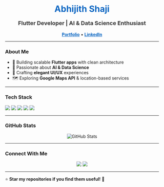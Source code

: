 <h1 align="center" style="color:#0A66C2;">Abhijith Shaji</h1>

<p align="center" style="font-size:18px; font-weight:bold; color:#333;">
  Flutter Developer | AI & Data Science Enthusiast
</p>

<p align="center">
  <a href="https://abhijith-theta.vercel.app/" style="color:#0A66C2; font-weight:bold;">Portfolio</a> •
  <a href="https://www.linkedin.com/in/stabhijith/" style="color:#0A66C2; font-weight:bold;">LinkedIn</a>
</p>

---

### About Me
- 🚀 Building scalable **Flutter apps** with clean architecture
- 🤖 Passionate about **AI & Data Science**
- 🎨 Crafting **elegant UI/UX** experiences
- 🗺️ Exploring **Google Maps API** & location-based services

---

### Tech Stack
<p align="left">
  <img src="https://img.shields.io/badge/Flutter-0A66C2?style=flat&logo=flutter&logoColor=white" />
  <img src="https://img.shields.io/badge/Dart-0175C2?style=flat&logo=dart&logoColor=white" />
  <img src="https://img.shields.io/badge/Firebase-FFCA28?style=flat&logo=firebase&logoColor=black" />
  <img src="https://img.shields.io/badge/Python-3776AB?style=flat&logo=python&logoColor=white" />
  <img src="https://img.shields.io/badge/TensorFlow-FF6F00?style=flat&logo=tensorflow&logoColor=white" />
</p>

---

### GitHub Stats
<p align="center">
  <img src="https://github-readme-stats.vercel.app/api?username=abhijeeeth&show_icons=true&theme=calm" alt="GitHub Stats" />
</p>

---

### Connect With Me
<p align="center">
  <a href="https://abhijith-theta.vercel.app/"><img src="https://img.shields.io/badge/Portfolio-0A66C2?style=for-the-badge&logoColor=white" /></a>
  <a href="https://www.linkedin.com/in/stabhijith/"><img src="https://img.shields.io/badge/LinkedIn-0A66C2?style=for-the-badge&logo=linkedin&logoColor=white" /></a>
</p>

---

⭐️ **Star my repositories if you find them useful!** 🚀
